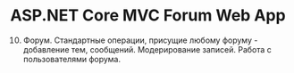 # ASP.NET Core MVC Forum Web App


10. Форум. Стандартные операции, присущие любому форуму - добавление тем, сообщений. 
Модерирование записей. Работа с пользователями форума.

